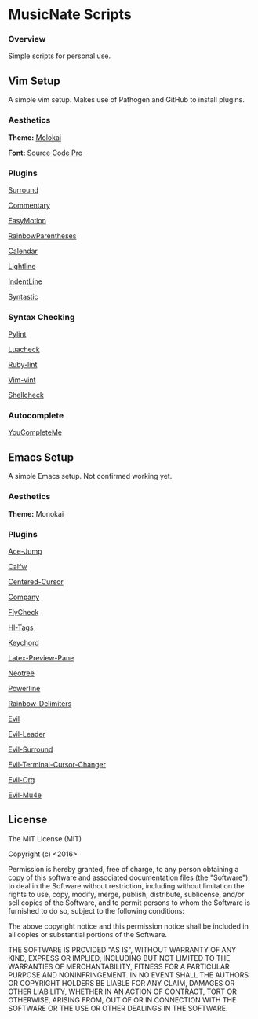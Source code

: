 # MusicNate Scripts

### Overview
Simple scripts for personal use. 

## Vim Setup
A simple vim setup. Makes use of Pathogen and GitHub to install plugins.

### Aesthetics
**Theme:** [ Molokai ](https://github.com/tomasr/molokai)

**Font:** [ Source Code Pro ](https://github.com/adobe-fonts/source-code-pro)

### Plugins

[ Surround ](https://github.com/tpope/vim-surround)

[ Commentary ](https://github.com/tpope/vim-commentary)

[ EasyMotion ](https://github.com/easymotion/vim-easymotion)

[ RainbowParentheses ](https://github.com/kien/rainbow_parentheses)

[ Calendar ](https://github.com/itchyny/calendar)

[ Lightline ](https://github.com/itchyny/lightline)

[ IndentLine ](https://github.com/Yggdroot/indentLine)

[ Syntastic ](https://github.com/scrooloose/syntastic)

### Syntax Checking
[ Pylint ](https://www.pylint.org)

[ Luacheck ](https://github.com/mpeterv/luacheck)

[ Ruby-lint ](https://github.com/YorickPeterse/ruby-lint)

[ Vim-vint ](https://github.com/Kuniwak/vint)

[ Shellcheck ](www.shellcheck.net)

### Autocomplete
[ YouCompleteMe ](https://github.com/Valloric/YouCompleteMe)

## Emacs Setup
A simple Emacs setup. Not confirmed working yet.

### Aesthetics
**Theme:** Monokai

### Plugins
[ Ace-Jump ](https://github.com/winterTTr/ace-jump-mode)

[ Calfw ](https://github.com/kiwanami/emacs-calfw)

[ Centered-Cursor ](https://github.com/emacsmirror/centered-cursor-mode)

[ Company ](https://github.com/company-mode/company-mode)

[ FlyCheck ](https://github.com/flycheck/flycheck)

[ Hl-Tags ](https://github.com/deactivated/ht-tags-mode)

[ Keychord ](https://github.com/emacsmirror/keychord)

[ Latex-Preview-Pane ](https://github.com/jsinglet/latex-preview-pane)

[ Neotree ](https://github.com/jaypei/emacs-neotree)

[ Powerline ](https://github.com/milkypostman/powerline)

[ Rainbow-Delimiters ](https://github.com/Fanael/rainbow-delimiters)

[ Evil ](https://github.com/emacsmirror/evil)

[ Evil-Leader ](https://github.com/cofi/evil-leader)
 
[ Evil-Surround ](https://github.com/timchaper/evil-surround)
 
[ Evil-Terminal-Cursor-Changer ](https://github.com/7696122/evil-terminal-cursor-changer)
 
[ Evil-Org ](https://github.com/edwtjo/evil-org-mode)
 
[ Evil-Mu4e ](https://github.com/JorisE/evil-mu4e)

## License
The MIT License (MIT)

Copyright (c) <2016> <Nathan Mador-House>

Permission is hereby granted, free of charge, to any person obtaining a copy of this software and associated documentation files (the "Software"), to deal in the Software without restriction, including without limitation the rights to use, copy, modify, merge, publish, distribute, sublicense, and/or sell copies of the Software, and to permit persons to whom the Software is furnished to do so, subject to the following conditions:

The above copyright notice and this permission notice shall be included in all copies or substantial portions of the Software.

THE SOFTWARE IS PROVIDED "AS IS", WITHOUT WARRANTY OF ANY KIND, EXPRESS OR IMPLIED, INCLUDING BUT NOT LIMITED TO THE WARRANTIES OF MERCHANTABILITY, FITNESS FOR A PARTICULAR PURPOSE AND NONINFRINGEMENT. IN NO EVENT SHALL THE AUTHORS OR COPYRIGHT HOLDERS BE LIABLE FOR ANY CLAIM, DAMAGES OR OTHER LIABILITY, WHETHER IN AN ACTION OF CONTRACT, TORT OR OTHERWISE, ARISING FROM, OUT OF OR IN CONNECTION WITH THE SOFTWARE OR THE USE OR OTHER DEALINGS IN THE SOFTWARE.
